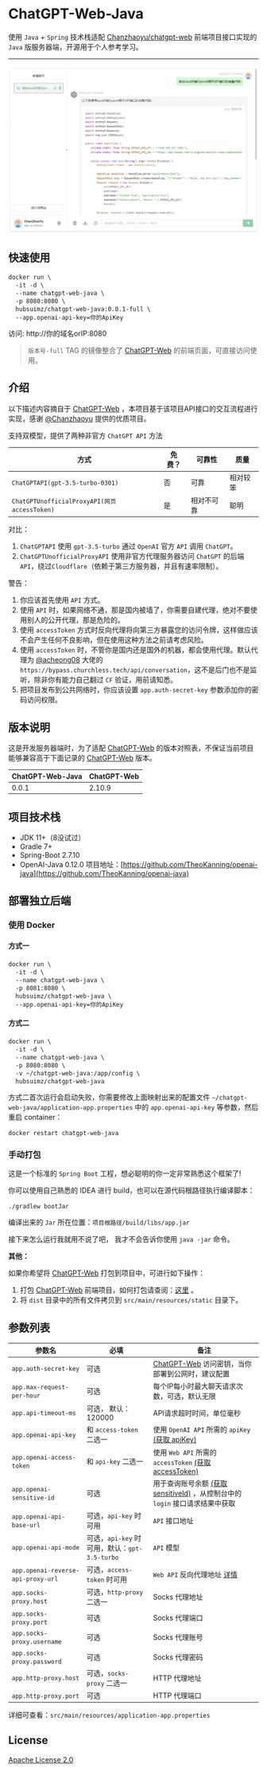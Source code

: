 # ChatGPT-Web-Java

使用 `Java` + `Spring` 技术栈适配 [Chanzhaoyu/chatgpt-web][ChatGPT-Web] 前端项目接口实现的 `Java` 版服务器端，开源用于个人参考学习。

------------------------------

![chat](./screenshot/chat.png)

## 快速使用

```
docker run \
  -it -d \
  --name chatgpt-web-java \
  -p 8080:8080 \
  hubsuimz/chatgpt-web-java:0.0.1-full \
  --app.openai-api-key=你的ApiKey
```

访问: http://你的域名orIP:8080

> `版本号-full` TAG 的镜像整合了 [ChatGPT-Web] 的前端页面，可直接访问使用。

## 介绍

以下描述内容摘自于 [ChatGPT-Web] ，本项目基于该项目API接口的交互流程进行实现，感谢 [@Chanzhaoyu](https://github.com/Chanzhaoyu) 提供的优质项目。

支持双模型，提供了两种非官方 `ChatGPT API` 方法

| 方式                                          | 免费？ | 可靠性     | 质量 |
| --------------------------------------------- | ------ | ---------- | ---- |
| `ChatGPTAPI(gpt-3.5-turbo-0301)`              | 否     | 可靠       | 相对较笨 |
| `ChatGPTUnofficialProxyAPI(网页 accessToken)` | 是     | 相对不可靠 | 聪明 |

对比：
1. `ChatGPTAPI` 使用 `gpt-3.5-turbo` 通过 `OpenAI` 官方 `API` 调用 `ChatGPT`。
2. `ChatGPTUnofficialProxyAPI` 使用非官方代理服务器访问 `ChatGPT` 的后端`API`，绕过`Cloudflare`（依赖于第三方服务器，并且有速率限制）。

警告：
1. 你应该首先使用 `API` 方式。
2. 使用 `API` 时，如果网络不通，那是国内被墙了，你需要自建代理，绝对不要使用别人的公开代理，那是危险的。
3. 使用 `accessToken` 方式时反向代理将向第三方暴露您的访问令牌，这样做应该不会产生任何不良影响，但在使用这种方法之前请考虑风险。
4. 使用 `accessToken` 时，不管你是国内还是国外的机器，都会使用代理。默认代理为 [@acheong08](https://github.com/acheong08) 大佬的 `https://bypass.churchless.tech/api/conversation`，这不是后门也不是监听，除非你有能力自己翻过 `CF` 验证，用前请知悉。
5. 把项目发布到公共网络时，你应该设置 `app.auth-secret-key` 参数添加你的密码访问权限。


## 版本说明

这是开发服务器端时，为了适配 [ChatGPT-Web] 的版本对照表，不保证当前项目能够兼容高于下面记录的 [ChatGPT-Web] 版本。

| ChatGPT-Web-Java  | ChatGPT-Web  |
| ----------------- | ------------ |
| 0.0.1             | 2.10.9       |

## 项目技术栈

- JDK 11+（8没试过）  
- Gradle 7+  
- Spring-Boot 2.7.10  
- OpenAI-Java 0.12.0 项目地址：[https://github.com/TheoKanning/openai-java](https://github.com/TheoKanning/openai-java)  

## 部署独立后端

### 使用 Docker

#### 方式一

```
docker run \
  -it -d \
  --name chatgpt-web-java \
  -p 8081:8080 \
  hubsuimz/chatgpt-web-java \
  --app.openai-api-key=你的ApiKey
```

#### 方式二

```
docker run \
  -it -d \
  --name chatgpt-web-java \
  -p 8080:8080 \
  -v ~/chatgpt-web-java:/app/config \
  hubsuimz/chatgpt-web-java
```

方式二首次运行会启动失败，你需要修改上面映射出来的配置文件 `~/chatgpt-web-java/application-app.properties` 中的 `app.openai-api-key` 等参数，然后重启 container：

```
docker restart chatgpt-web-java
```

### 手动打包

这是一个标准的 `Spring Boot` 工程，想必聪明的你一定非常熟悉这个框架了!

你可以使用自己熟悉的 IDEA 进行 build，也可以在源代码根路径执行编译脚本：

```
./gradlew bootJar
```

编译出来的 `Jar` 所在位置：`项目根路径/build/libs/app.jar`

接下来怎么运行我就用不说了吧， 我才不会告诉你使用 `java -jar` 命令。

**其他：**

如果你希望将 [ChatGPT-Web] 打包到项目中，可进行如下操作：

1. 打包 [ChatGPT-Web] 前端项目，如何打包请查阅：[这里](https://github.com/Chanzhaoyu/chatgpt-web#%E5%89%8D%E7%AB%AF%E7%BD%91%E9%A1%B5-1)  。
2. 将 `dist` 目录中的所有文件拷贝到 `src/main/resources/static` 目录下。

## 参数列表

| 参数名 | 必填 | 备注 |
| ----- | ----- | ------ |
| `app.auth-secret-key` | 可选 | [ChatGPT-Web] 访问密钥，当你部署到公网时，建议配置 |
| `app.max-request-per-hour` | 可选 | 每个IP每小时最大聊天请求次数，可选，默认无限 |
| `app.api-timeout-ms` | 可选， 默认：120000 | API请求超时时间，单位毫秒 |
| `app.openai-api-key` | 和 `access-token` 二选一  | 使用 `OpenAI API` 所需的 `apiKey` [(获取 apiKey)](https://platform.openai.com/overview) |
| `app.openai-access-token` | 和 `api-key` 二选一 | 使用 `Web API` 所需的 `accessToken` [(获取 accessToken)](https://chat.openai.com/api/auth/session) 
| `app.openai-sensitive-id` | 可选 | 用于查询账号余额 [(获取 sensitiveId)](https://platform.openai.com/account/usage) ，从控制台中的`login` 接口请求结果中获取
| `app.openai-api-base-url`   | 可选，`api-key` 时可用 |  `API` 接口地址  |
| `app.openai-api-mode`   | 可选，`api-key` 时可用，默认：`gpt-3.5-turbo` |  `API` 模型  |
| `app.openai-reverse-api-proxy-url`   | 可选，`access-token` 时可用 | `Web API` 反向代理地址 [详情](https://github.com/transitive-bullshit/chatgpt-api#reverse-proxy)    |
| `app.socks-proxy.host`   | 可选，`http-proxy` 二选一 | Socks 代理地址    |
| `app.socks-proxy.port`   | 可选 | Socks 代理端口    |
| `app.socks-proxy.username`   | 可选 | Socks 代理账号    |
| `app.socks-proxy.password`   | 可选 | Socks 代理密码    |
| `app.http-proxy.host`   | 可选，`socks-proxy` 二选一 | HTTP 代理地址    |
| `app.http-proxy.port`   | 可选 | HTTP 代理端口    |

详细可查看：`src/main/resources/application-app.properties`

## License

[Apache License 2.0](https://github.com/suimz/ChatGPT-Web-Java/blob/master/LICENSE)

[ChatGPT-Web]: https://github.com/Chanzhaoyu/chatgpt-web